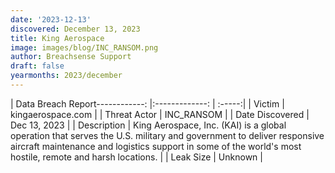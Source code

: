 ```yaml
---
date: '2023-12-13'
discovered: December 13, 2023
title: King Aerospace
image: images/blog/INC_RANSOM.png
author: Breachsense Support
draft: false
yearmonths: 2023/december
---
```


| Data Breach Report------------:     |:-------------:    | :-----:|
| Victim      | kingaerospace.com      | 
| Threat Actor      | INC_RANSOM      | 
| Date Discovered      | Dec 13, 2023      | 
| Description      | King Aerospace, Inc. (KAI) is a global operation that serves the U.S. military and government to deliver responsive aircraft maintenance and logistics support in some of the world's most hostile, remote and harsh locations.      | 
| Leak Size      | Unknown      | 

